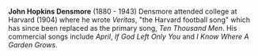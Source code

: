
**John Hopkins Densmore** (1880 - 1943) Densmore attended college at Harvard (1904) where he wrote *Veritas*, "the Harvard football song" which has since been replaced as the primary song, *Ten Thousand Men*. His commercial songs include *April*, *If God Left Only You* and *I Know Where A Garden Grows*.
